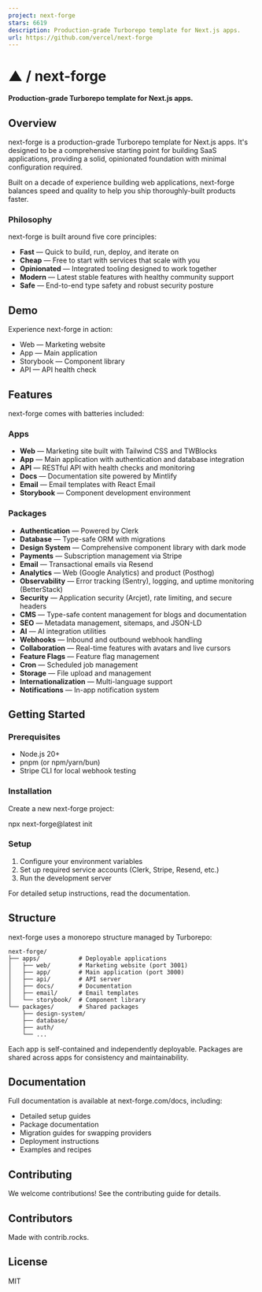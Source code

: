 ```yaml
---
project: next-forge
stars: 6619
description: Production-grade Turborepo template for Next.js apps.
url: https://github.com/vercel/next-forge
---
```


▲ / next-forge
==============

**Production-grade Turborepo template for Next.js apps.**

Overview
--------

next-forge is a production-grade Turborepo template for Next.js apps. It's designed to be a comprehensive starting point for building SaaS applications, providing a solid, opinionated foundation with minimal configuration required.

Built on a decade of experience building web applications, next-forge balances speed and quality to help you ship thoroughly-built products faster.

### Philosophy

next-forge is built around five core principles:

-   **Fast** — Quick to build, run, deploy, and iterate on
-   **Cheap** — Free to start with services that scale with you
-   **Opinionated** — Integrated tooling designed to work together
-   **Modern** — Latest stable features with healthy community support
-   **Safe** — End-to-end type safety and robust security posture

Demo
----

Experience next-forge in action:

-   Web — Marketing website
-   App — Main application
-   Storybook — Component library
-   API — API health check

Features
--------

next-forge comes with batteries included:

### Apps

-   **Web** — Marketing site built with Tailwind CSS and TWBlocks
-   **App** — Main application with authentication and database integration
-   **API** — RESTful API with health checks and monitoring
-   **Docs** — Documentation site powered by Mintlify
-   **Email** — Email templates with React Email
-   **Storybook** — Component development environment

### Packages

-   **Authentication** — Powered by Clerk
-   **Database** — Type-safe ORM with migrations
-   **Design System** — Comprehensive component library with dark mode
-   **Payments** — Subscription management via Stripe
-   **Email** — Transactional emails via Resend
-   **Analytics** — Web (Google Analytics) and product (Posthog)
-   **Observability** — Error tracking (Sentry), logging, and uptime monitoring (BetterStack)
-   **Security** — Application security (Arcjet), rate limiting, and secure headers
-   **CMS** — Type-safe content management for blogs and documentation
-   **SEO** — Metadata management, sitemaps, and JSON-LD
-   **AI** — AI integration utilities
-   **Webhooks** — Inbound and outbound webhook handling
-   **Collaboration** — Real-time features with avatars and live cursors
-   **Feature Flags** — Feature flag management
-   **Cron** — Scheduled job management
-   **Storage** — File upload and management
-   **Internationalization** — Multi-language support
-   **Notifications** — In-app notification system

Getting Started
---------------

### Prerequisites

-   Node.js 20+
-   pnpm (or npm/yarn/bun)
-   Stripe CLI for local webhook testing

### Installation

Create a new next-forge project:

npx next-forge@latest init

### Setup

1.  Configure your environment variables
2.  Set up required service accounts (Clerk, Stripe, Resend, etc.)
3.  Run the development server

For detailed setup instructions, read the documentation.

Structure
---------

next-forge uses a monorepo structure managed by Turborepo:

```
next-forge/
├── apps/           # Deployable applications
│   ├── web/        # Marketing website (port 3001)
│   ├── app/        # Main application (port 3000)
│   ├── api/        # API server
│   ├── docs/       # Documentation
│   ├── email/      # Email templates
│   └── storybook/  # Component library
└── packages/       # Shared packages
    ├── design-system/
    ├── database/
    ├── auth/
    └── ...
```

Each app is self-contained and independently deployable. Packages are shared across apps for consistency and maintainability.

Documentation
-------------

Full documentation is available at next-forge.com/docs, including:

-   Detailed setup guides
-   Package documentation
-   Migration guides for swapping providers
-   Deployment instructions
-   Examples and recipes

Contributing
------------

We welcome contributions! See the contributing guide for details.

Contributors
------------

Made with contrib.rocks.

License
-------

MIT
